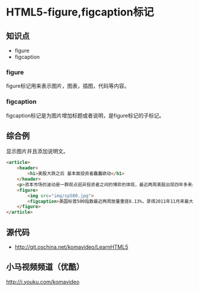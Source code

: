 HTML5-figure,figcaption标记
==========================

## 知识点

* figure
* figcaption

### figure

figure标记用来表示图片，图表，插图，代码等内容。

### figcaption

figcaption标记是为图片增加标题或者说明，是figure标记的子标记。

## 综合例

显示图片并且添加说明文。

~~~html
<article>
    <header>
        <h1>美股大跌之后 基本面投资者蠢蠢欲动</h1>
    </header>
    <p>资本市场的波动是一群观点迥异投资者之间的博弈的体现，最近两周美股出现四年多来最大跌幅，对于不少投资者来说，心中充满恐慌情绪，但对于另外一部分投资者，他们兴奋的看到“抄底”的好机会越来越近了。</p>
    <figure>
        <img src="img/sp500.jpg">
        <figcaption>美国标普500指数最近两周放量重搓8.13%，录得2011年11月来最大两周跌幅</figcaption>
    </figure>
</article>
~~~

## 源代码

* http://git.oschina.net/komavideo/LearnHTML5

## 小马视频频道（优酷）

http://i.youku.com/komavideo